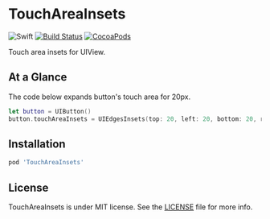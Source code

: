 # TouchAreaInsets

![Swift](https://img.shields.io/badge/Swift-3.0-orange.svg)
[![Build Status](https://travis-ci.org/devxoul/TouchAreaInsets.svg?branch=master)](https://travis-ci.org/devxoul/TouchAreaInsets)
[![CocoaPods](http://img.shields.io/cocoapods/v/TouchAreaInsets.svg)](https://cocoapods.org/pods/TouchAreaInsets)

Touch area insets for UIView.

## At a Glance

The code below expands button's touch area for 20px.

```swift
let button = UIButton()
button.touchAreaInsets = UIEdgesInsets(top: 20, left: 20, bottom: 20, right: 20)
```

## Installation

```ruby
pod 'TouchAreaInsets'
```

## License

TouchAreaInsets is under MIT license. See the [LICENSE](LICENSE) file for more info.
